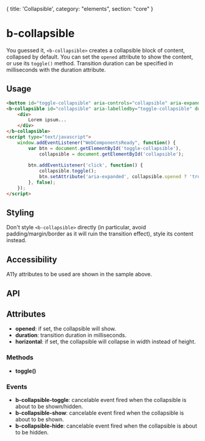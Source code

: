 {
  title: 'Collapsible',
  category: "elements",
  section: "core"
}

# b-collapsible

You guessed it, `<b-collapsible>` creates a collapsible block of content, collapsed by default. You can set the `opened` attribute to show the content, or use its `toggle()` method. Transition duration can be specified in milliseconds with the duration attribute.

## Usage

``` html
<button id="toggle-collapsible" aria-controls="collapsible" aria-expanded="false">Toogle collapsible</button>
<b-collapsible id="collapsible" aria-labelledby="toggle-collapsible" duration="100">
    <div>
        Lorem ipsum...
    </div>
</b-collapsible>
<script type="text/javascript">
    window.addEventListener("WebComponentsReady", function() {
        var btn = document.getElementById('toggle-collapsible'),
            collapsible = document.getElementById('collapsible');
        
        btn.addEventListener('click', function() {
            collapsible.toggle();
            btn.setAttribute('aria-expanded', collapsible.opened ? 'true' : 'false');
        }, false);
    });
</script>
```

## Styling

Don't style `<b-collapsible>` directly (in particular, avoid padding/margin/border as it will ruin the transition effect), style its content instead.

## Accessibility

A11y attributes to be used are shown in the sample above.

## API

## Attributes
- __opened__: if set, the collapsible will show.
- __duration__: transition duration in milliseconds.
- __horizontal__: if set, the collapsible will collapse in width instead of height.

### Methods
- __toggle()__

### Events
- __b-collapsible-toggle__: cancelable event fired when the collapsible is about to be shown/hidden.
- __b-collapsible-show__: cancelable event fired when the collapsible is about to be shown.
- __b-collapsible-hide__: cancelable event fired when the collapsible is about to be hidden.



